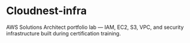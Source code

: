 # Cloudnest-infra
AWS Solutions Architect portfolio lab — IAM, EC2, S3, VPC, and security infrastructure built during certification training.

